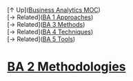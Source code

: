 [↑ Up]([Business Analytics MOC](Business%20Analytics%20MOC.md))  
[→ Related]([BA 1 Approaches](BA%201%20Approaches.md))  
[→ Related]([BA 3 Methods](BA%203%20Methods.md))  
[→ Related]([BA 4 Techniques](BA%204%20Techniques.md))  
[→ Related]([BA 5 Tools](BA%205%20Tools.md))

# [BA 2 Methodologies](.md)


